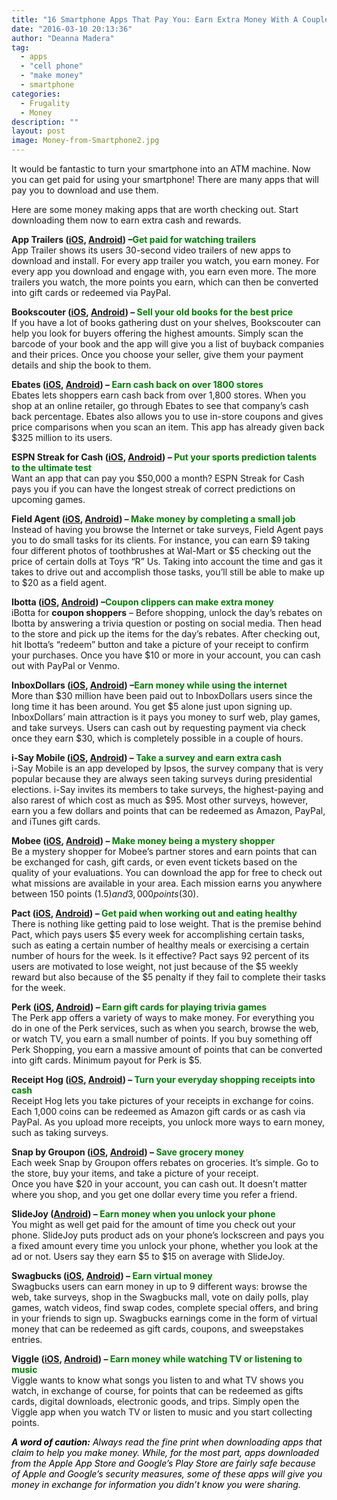 ```yaml
---
title: "16 Smartphone Apps That Pay You: Earn Extra Money With A Couple Of Clicks"
date: "2016-03-10 20:13:36"
author: "Deanna Madera"
tag:
  - apps
  - "cell phone"
  - "make money"
  - smartphone
categories:
  - Frugality
  - Money
description: ""
layout: post
image: Money-from-Smartphone2.jpg
---
```


It would be fantastic to turn your smartphone into an ATM machine. Now you can get paid for using your smartphone! There are many apps that will pay you to download and use them.

Here are some money making apps that are worth checking out. Start downloading them now to earn extra cash and rewards.

**App Trailers ([iOS](https://itunes.apple.com/us/app/app-trailers/id469489347?mt=8), [Android](https://play.google.com/store/apps/details?id=com.appredeem.apptrailers&hl=en)) –<span style="color: #008000;">Get paid for watching trailers</span>**  
App Trailer shows its users 30-second video trailers of new apps to download and install. For every app trailer you watch, you earn money. For every app you download and engage with, you earn even more. The more trailers you watch, the more points you earn, which can then be converted into gift cards or redeemed via PayPal.

**Bookscouter ([iOS](https://itunes.apple.com/us/app/bookscouter-mobile/id366508853?mt=8), [Android](https://play.google.com/store/apps/details?id=com.bookscouter&hl=en)) – <span style="color: #008000;">Sell your old books for the best price</span>**  
If you have a lot of books gathering dust on your shelves, Bookscouter can help you look for buyers offering the highest amounts. Simply scan the barcode of your book and the app will give you a list of buyback companies and their prices. Once you choose your seller, give them your payment details and ship the book to them.

**Ebates ([iOS](https://itunes.apple.com/us/app/ebates-cash-back-coupons/id723134859?mt=8), [Android](https://play.google.com/store/apps/details?id=com.ebates&hl=en)) – <span style="color: #008000;">Earn cash back on over 1800 stores</span>**  
Ebates lets shoppers earn cash back from over 1,800 stores. When you shop at an online retailer, go through Ebates to see that company’s cash back percentage. Ebates also allows you to use in-store coupons and gives price comparisons when you scan an item. This app has already given back $325 million to its users.

**ESPN Streak for Cash ([iOS](https://itunes.apple.com/en/app/espn-streak-for-the-cash/id340058356?mt=8), [Android](https://play.google.com/store/apps/details?id=com.espn.streakforcash&hl=en)) – <span style="color: #008000;">Put your sports prediction talents to the ultimate test</span>**  
Want an app that can pay you $50,000 a month? ESPN Streak for Cash pays you if you can have the longest streak of correct predictions on upcoming games.

**Field Agent ([iOS](https://itunes.apple.com/us/app/field-agent/id364946558?mt=8), [Android](https://play.google.com/store/apps/details?id=net.fieldagent&hl=en)) – <span style="color: #008000;">Make money by completing a small job</span>**  
Instead of having you browse the Internet or take surveys, Field Agent pays you to do small tasks for its clients. For instance, you can earn $9 taking four different photos of toothbrushes at Wal-Mart or $5 checking out the price of certain dolls at Toys “R” Us. Taking into account the time and gas it takes to drive out and accomplish those tasks, you’ll still be able to make up to $20 as a field agent.

**Ibotta ([iOS](https://itunes.apple.com/us/app/ibotta-better-than-coupons/id559887125?mt=8), [Android](https://play.google.com/store/apps/details?id=com.ibotta.android&hl=en)) –<span style="color: #008000;">Coupon clippers can make extra money</span>**  
iBotta for **coupon shoppers** – Before shopping, unlock the day’s rebates on Ibotta by answering a trivia question or posting on social media. Then head to the store and pick up the items for the day’s rebates. After checking out, hit Ibotta’s “redeem” button and take a picture of your receipt to confirm your purchases. Once you have $10 or more in your account, you can cash out with PayPal or Venmo.

**InboxDollars ([iOS](https://itunes.apple.com/us/app/inboxdollars/id736173844?mt=8), [Android](https://play.google.com/store/apps/details?id=com.mentormate.android.inboxdollars&hl=en)) –<span style="color: #008000;">Earn money while using the internet</span>**  
More than $30 million have been paid out to InboxDollars users since the long time it has been around. You get $5 alone just upon signing up. InboxDollars’ main attraction is it pays you money to surf web, play games, and take surveys. Users can cash out by requesting payment via check once they earn $30, which is completely possible in a couple of hours.

**i-Say Mobile ([iOS](https://itunes.apple.com/us/app/ipsos-mobile/id563506031?mt=8), [Android](https://play.google.com/store/apps/details?id=com.lsbr.ipsos.mobile&hl=en)) – <span style="color: #008000;">Take a survey and earn extra cash</span>**  
i-Say Mobile is an app developed by Ipsos, the survey company that is very popular because they are always seen taking surveys during presidential elections. i-Say invites its members to take surveys, the highest-paying and also rarest of which cost as much as $95. Most other surveys, however, earn you a few dollars and points that can be redeemed as Amazon, PayPal, and iTunes gift cards.

**Mobee ([iOS](https://itunes.apple.com/us/app/mobee-earn-cash-secret-shopping/id506048732?mt=8), [Android](https://play.google.com/store/apps/details?id=com.getmobee&hl=en)) – <span style="color: #008000;">Make money being a mystery shopper</span>**  
Be a mystery shopper for Mobee’s partner stores and earn points that can be exchanged for cash, gift cards, or even event tickets based on the quality of your evaluations. You can download the app for free to check out what missions are available in your area. Each mission earns you anywhere between 150 points ($1.5) and 3,000 points ($30).

**Pact ([iOS](https://itunes.apple.com/us/app/pact-earn-cash-for-living/id456068701?mt=8), [Android](https://play.google.com/store/apps/details?id=com.gympact.android&hl=en)) – <span style="color: #008000;">Get paid when working out and eating healthy</span>**  
There is nothing like getting paid to lose weight. That is the premise behind Pact, which pays users $5 every week for accomplishing certain tasks, such as eating a certain number of healthy meals or exercising a certain number of hours for the week. Is it effective? Pact says 92 percent of its users are motivated to lose weight, not just because of the $5 weekly reward but also because of the $5 penalty if they fail to complete their tasks for the week.

**Perk ([iOS](https://itunes.apple.com/au/app/perk-pop-quiz!-get-paid-to/id872720863?mt=8), [Android](https://play.google.com/store/apps/details?id=com.jutera.perkpopquiz.aphone)) –<span style="color: #008000;"> Earn gift cards for playing trivia games</span>**  
The Perk app offers a variety of ways to make money. For everything you do in one of the Perk services, such as when you search, browse the web, or watch TV, you earn a small number of points. If you buy something off Perk Shopping, you earn a massive amount of points that can be converted into gift cards. Minimum payout for Perk is $5.

**Receipt Hog ([iOS](https://itunes.apple.com/us/app/receipt-hog-snap-receipts./id525373618?mt=8), [Android](https://play.google.com/store/apps/details?id=com.infoscout.receipthog&hl=en)) – <span style="color: #008000;">Turn your everyday shopping receipts into cash</span>**  
Receipt Hog lets you take pictures of your receipts in exchange for coins. Each 1,000 coins can be redeemed as Amazon gift cards or as cash via PayPal. As you upload more receipts, you unlock more ways to earn money, such as taking surveys.

**Snap by Groupon ([iOS](https://itunes.apple.com/us/app/snap-by-groupon-better-than/id659026337?mt=8), [Android](https://play.google.com/store/apps/details?id=com.buytopia.snap&hl=en)) – <span style="color: #008000;">Save grocery money</span>**  
Each week Snap by Groupon offers rebates on groceries. It’s simple. Go to the store, buy your items, and take a picture of your receipt.  
Once you have $20 in your account, you can cash out. It doesn’t matter where you shop, and you get one dollar every time you refer a friend.

**SlideJoy ([Android](https://play.google.com/store/apps/details?id=com.slidejoy&hl=en)) – <span style="color: #008000;">Earn money when you unlock your phone</span>**  
You might as well get paid for the amount of time you check out your phone. SlideJoy puts product ads on your phone’s lockscreen and pays you a fixed amount every time you unlock your phone, whether you look at the ad or not. Users say they earn $5 to $15 on average with SlideJoy.

**Swagbucks ([iOS](https://itunes.apple.com/us/app/swagbucks/id640439547?mt=8), [Android](https://play.google.com/store/apps/details?id=com.prodege.swagbucksmobile&hl=en)) – <span style="color: #008000;">Earn virtual money</span>**  
Swagbucks users can earn money in up to 9 different ways: browse the web, take surveys, shop in the Swagbucks mall, vote on daily polls, play games, watch videos, find swap codes, complete special offers, and bring in your friends to sign up. Swagbucks earnings come in the form of virtual money that can be redeemed as gift cards, coupons, and sweepstakes entries.

**Viggle ([iOS](https://itunes.apple.com/us/app/viggle/id487066871?mt=8), [Android](https://play.google.com/store/apps/details?id=com.functionx.viggle&hl=en)) – <span style="color: #008000;">Earn money while watching TV or listening to music</span>**  
Viggle wants to know what songs you listen to and what TV shows you watch, in exchange of course, for points that can be redeemed as gifts cards, digital downloads, electronic goods, and trips. Simply open the Viggle app when you watch TV or listen to music and you start collecting points.

_<span style="color: #000000;">**A word of caution:** Always read the fine print when downloading apps that claim to help you make money. While, for the most part, apps downloaded from the Apple App Store and Google’s Play Store are fairly safe because of Apple and Google’s security measures, some of these apps will give you money in exchange for information you didn’t know you were sharing.</span>_
